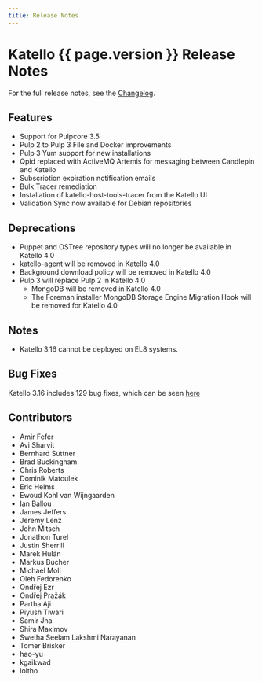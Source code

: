 ```yaml
---
title: Release Notes
---
```


# Katello {{ page.version }} Release Notes

For the full release notes, see the [Changelog](https://github.com/Katello/katello/blob/KATELLO-3.16/CHANGELOG.md).

## Features

* Support for Pulpcore 3.5
* Pulp 2 to Pulp 3 File and Docker improvements
* Pulp 3 Yum support for new installations
* Qpid replaced with ActiveMQ Artemis for messaging between Candlepin and Katello
* Subscription expiration notification emails
* Bulk Tracer remediation
* Installation of katello-host-tools-tracer from the Katello UI
* Validation Sync now available for Debian repositories

## Deprecations

* Puppet and OSTree repository types will no longer be available in Katello 4.0
* katello-agent will be removed in Katello 4.0
* Background download policy will be removed in Katello 4.0
* Pulp 3 will replace Pulp 2 in Katello 4.0
    * MongoDB will be removed in Katello 4.0
    * The Foreman installer MongoDB Storage Engine Migration Hook will be removed for Katello 4.0 

## Notes

* Katello 3.16 cannot be deployed on EL8 systems.

## Bug Fixes

Katello 3.16 includes 129 bug fixes, which can be seen [here](https://projects.theforeman.org/projects/katello/issues?utf8=%E2%9C%93&set_filter=1&sort=id%3Adesc&f%5B%5D=status_id&op%5Bstatus_id%5D=c&f%5B%5D=fixed_version_id&op%5Bfixed_version_id%5D=%3D&v%5Bfixed_version_id%5D%5B%5D=1184&f%5B%5D=tracker_id&op%5Btracker_id%5D=%3D&v%5Btracker_id%5D%5B%5D=1&f%5B%5D=&c%5B%5D=tracker&c%5B%5D=status&c%5B%5D=priority&c%5B%5D=subject&c%5B%5D=author&c%5B%5D=assigned_to&c%5B%5D=updated_on&c%5B%5D=category&c%5B%5D=fixed_version&group_by=)

## Contributors

* Amir Fefer
* Avi Sharvit
* Bernhard Suttner
* Brad Buckingham
* Chris Roberts
* Dominik Matoulek
* Eric Helms
* Ewoud Kohl van Wijngaarden
* Ian Ballou
* James Jeffers
* Jeremy Lenz
* John Mitsch
* Jonathon Turel
* Justin Sherrill
* Marek Hulán
* Markus Bucher
* Michael Moll
* Oleh Fedorenko
* Ondřej Ezr
* Ondřej Pražák
* Partha Aji
* Piyush Tiwari
* Samir Jha
* Shira Maximov
* Swetha Seelam Lakshmi Narayanan
* Tomer Brisker
* hao-yu
* kgaikwad
* loitho
